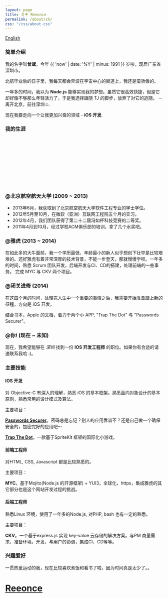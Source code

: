 ```yaml
---
layout: page
title: 关于 Reeonce
permalink: /about/zh/
css: "/css/about.css"
---
```


<div id="lang-selector">
  <a href="/about/">English</a>
</div>

### 简单介绍

我的名字叫**曾斌**，今年 {{ 'now' | date: '%Y' | minus: 1991 }} 岁啦，现居广东省深圳市。

北航毕业后的日子里，我每天都会奔波在宇宙中心的街道上，我还是蛮骄傲的。

一年多的时间，我以为 **Node.js** 能够实现我的梦想。虽然它很高效快捷，但是它却好像不够那么年轻活力了，于是我选择跟随 TJ 的脚步，放弃了对它的追随。 － 离开北京，前往深圳☺.

现在我要走向一个让我更加兴奋的领域 - **iOS 开发**.

### 我的生涯

<div id="timeline" class="">
  <div id="career-timelime" class="">
    <svg>
    </svg>
  </div>
  <div id="career-buaa" class="">
    <div class="back-icon"><a href=""></a></div>
    <div class="content">
      <h3>@北京航空航天大学 (2009 ~ 2013)</h3>
      <ul>
        <li>2013年6月，我获取到了北京航空航天大学软件工程专业的学士学位。</li>
        <li>2012年5月至10月，在微软（亚洲）互联网工程院五个月的实习。</li>
        <li>2012年4月，我们团队获得了第二十二届冯如杯科技竞赛的二等奖。</li>
        <li>2011年4月到10月，经过学校ACM俱乐部的培训，拿了几个水奖吧。</li>
      </ul>
    </div>
  </div>
  <div id="career-yahoo" class="">
    <div class="back-icon"><a href=""></a></div>
    <div class="content">
      <h3>@雅虎 (2013 ~ 2014)</h3>
      <p>在如此多的大牛面前，我一个学历最低、年龄最小的新人似乎想创下壮举是比较艰难的。还好雅虎有着非常深厚的技术背景，不能一步登天，那就慢慢学呗。一年多的时间，熟悉 Scrum 团队开发，后端开发与CI、CD的搭建，处理前端的一些事务。
        完成 MYC 与 CKV 两个项目。
      </p>
    </div>
  </div>
  <div id="career-improvement" class="">
    <div class="back-icon"><a href=""></a></div>
    <div class="content">
      <h3>@闭关进修 (2014)</h3>
      <p>在这四个月的时间，处理完人生中一个重要的事情之后，我需要开始准备踏上新的征程，方向是 iOS 开发。</p>
      <p>结合书本，Apple 的文档，着力于两个小 APP, "Trap The Dot" 与 "Passwords Securer"。</p>
    </div>
  </div>
  <div id="career-you" class="">
    <div class="back-icon"><a href=""></a></div>
    <div class="content">
      <h3>@你! (现在 ~ 未知)</h3>
      <p>现在，我希望能够在 <em>深圳</em> 找到一份 <strong>IOS 开发工程师</strong> 的职位。如果你有合适的请速联系我哈 :)。</p>
    </div>
  </div>
</div>

### 主要技能
#### IOS 开发

  对 Objective-C 有深入的理解，熟悉 iOS 的基本框架。熟悉面向对象设计的基本原则，熟悉常用的设计模式及算法。

  主要项目：

  [**Passwords Securer**]()。密码总是忘记？别人的应用靠谱不？还是自己做一个确保安全的，加密完好的应用吧〜

  [**Trap The Dot**]()。一款基于SpriteKit 框架的国际化小游戏。

#### 前端工程师
  对HTML, CSS, Javascript 都是比较熟悉的。

  主要项目：

  **MYC**。基于Mojito(Node.js 的开源框架) + YUI3，全球化，https，集成雅虎的其它部分也是这个网站开发过程的挑战。

#### 后端工程师
  熟悉Linux 环境，使用了一年多的Node.js, 对PHP, bash 也有一定的熟悉。

  主要项目：

  **CKV**。一个基于express.js 实现 key-value 云存储的解决方案。与PM 商量需求，准备环境，开发，与用户的协调，集成CI、CD等等。

### 兴趣爱好

一贯热爱运动的我，现在比较喜欢煮饭和看书了啦，因为时间真是太少了。。


<div id="welcome-overlay">
  <a href="/"><h1>Reeonce</h1></a>
</div>
<script src="//code.jquery.com/jquery-1.11.0.min.js"></script>
<script type="text/javascript" src="/js/d3.v3.min.js"></script>
<script type="text/javascript" src="/js/modernizr.min.js"></script>
<script type="text/javascript" src="/js/others/about_zh.js"></script>


